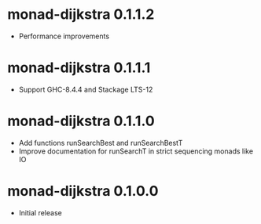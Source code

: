 # monad-dijkstra 0.1.1.2

* Performance improvements

# monad-dijkstra 0.1.1.1

* Support GHC-8.4.4 and Stackage LTS-12

# monad-dijkstra 0.1.1.0

* Add functions runSearchBest and runSearchBestT
* Improve documentation for runSearchT in strict sequencing monads like IO

# monad-dijkstra 0.1.0.0

* Initial release
